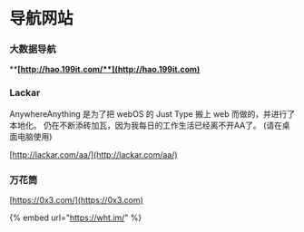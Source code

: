 # 导航网站

### **大数据导航**

****[**http://hao.199it.com/**](http://hao.199it.com)****

### Lackar

AnywhereAnything 是为了把 webOS 的 Just Type 搬上 web 而做的，并进行了本地化。 仍在不断添砖加瓦，因为我每日的工作生活已经离不开AA了。 (请在桌面电脑使用)

[http://lackar.com/aa/](http://lackar.com/aa/)

### 万花筒

[https://0x3.com/](https://0x3.com)

{% embed url="https://wht.im/" %}



